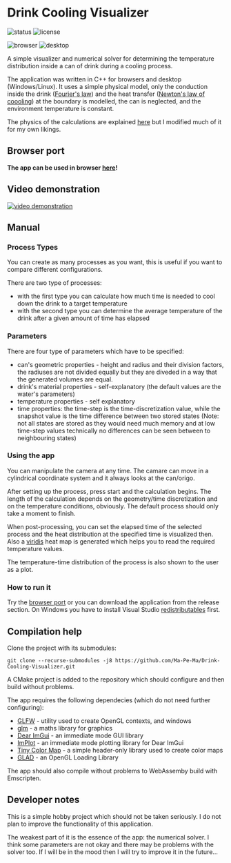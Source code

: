 # Drink Cooling Visualizer

![status](https://badgen.net/badge/status/finished/green) ![license](https://badgen.net/github/license/Ma-Pe-Ma/Drink-Cooling-Visualizer)

![browser](https://badgen.net/badge/browser/working/green) ![desktop](https://badgen.net/badge/desktop/working/green) 

A simple visualizer and numerical solver for determining the temperature distribution inside a can of drink during a cooling process.

The application was written in C++ for browsers and desktop (Windows/Linux). It uses a simple physical model, only the conduction inside the drink ([Fourier's law](https://en.wikipedia.org/wiki/Thermal_conduction#Fourier's_law)) and the heat transfer ([Newton's law of coooling](https://en.wikipedia.org/wiki/Newton%27s_law_of_cooling)) at the boundary is modelled, the can is neglected, and the environment temperature is constant.

The physics of the calculations are explained [here](https://studylib.net/doc/11409665/project-no.-2.-cooling-of-beer-1-introduction-may-8--2003) but I modified much of it for my own likings.

## Browser port

**The app can be used in browser [here](https://mapema.hu/en/hobby/drink-cooling-visualizer/application/)!**

## Video demonstration

[![video demonstration](https://img.youtube.com/vi/BLWBwTyDCcw/0.jpg)](https://www.youtube.com/watch?v=BLWBwTyDCcw)

## Manual

### Process Types

You can create as many processes as you want, this is useful if you want to compare different configurations.

There are two type of processes: 
- with the first type you can calculate how much time is needed to cool down the drink to a target temperature
- with the second type you can determine the average temperature of the drink after a given amount of time has elapsed

### Parameters

There are four type of parameters which have to be specified:
* can's geometric properties - height and radius and their division factors,  the radiuses are not divided equally but they are diveded in a way that the generated volumes are equal.
* drink's material properties - self-explanatory (the default values are the water's parameters)
* temperature properties - self explanatory
* time properties: the time-step is the time-discretization value, while the snapshot value is the time difference between two stored states (Note: not all states are stored as they would need much memory and at low time-step values technically no differences can be seen between to neighbouring states)

### Using the app 

You can manipulate the camera at any time. The camare can move in a cylindrical coordinate system and it always looks at the can/origo.

After setting up the process, press start and the calculation begins. The length of the calculation depends on the geometry/time discretization and on the temperature conditions, obviously. The default process should only take a moment to finish.

When post-processing, you can set the elapsed time of the selected process and the heat distribution at the specified time is visualized then. Also a [viridis](https://cran.r-project.org/web/packages/viridis/vignettes/intro-to-viridis.html) heat map is generated which helps you to read the required temperature values.

The temperature-time distribution of the process is also shown to the user as a plot.

### How to run it

Try the [browser port](#browser-port) or you can download the application from the release section. On Windows you have to install Visual Studio [redistributables](https://aka.ms/vs/16/release/vc_redist.x64.exe) first.

## Compilation help

Clone the project with its submodules:

	git clone --recurse-submodules -j8 https://github.com/Ma-Pe-Ma/Drink-Cooling-Visualizer.git

A CMake project is added to the repository which should configure and then build without problems.

The app requires the following dependecies (which do not need further configuring):
* [GLFW](https://www.glfw.org/) - utility used to create OpenGL contexts, and windows
* [glm](https://github.com/g-truc/glm) - a maths library for graphics
* [Dear ImGui](https://github.com/ocornut/imgui) - an immediate mode GUI library
* [ImPlot](https://github.com/epezent/implot) - an immediate mode plotting library for Dear ImGui
* [Tiny Color Map](https://github.com/yuki-koyama/tinycolormap) - a simple header-only library used to create color maps 
* [GLAD](https://glad.dav1d.de/) - an OpenGL Loading Library

The app should also compile without problems to WebAssemby build with Emscripten.

## Developer notes
This is a simple hobby project which should not be taken seriously. I do not plan to improve the functionality of this application.

The weakest part of it is the essence of the app: the numerical solver. I think some parameters are not okay and there may be problems with the solver too. If I will be in the mood then I will try to improve it in the future...
